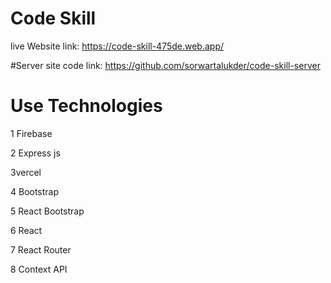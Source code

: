 # Code Skill

live Website link: https://code-skill-475de.web.app/

#Server site code link: https://github.com/sorwartalukder/code-skill-server

# Use Technologies
1 Firebase

2 Express js

3vercel

4 Bootstrap

5 React Bootstrap

6 React 

7 React Router

8 Context API
